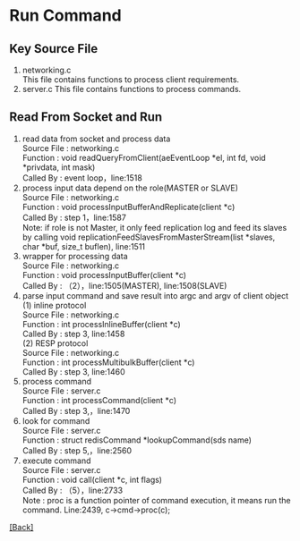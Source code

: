 # Run Command
## Key Source File
1. networking.c  
    This file contains functions to process client requirements.  
2. server.c
    This file contains functions to process commands.
## Read From Socket and Run
1. read data from socket and process data  
    Source File : networking.c  
    Function : void readQueryFromClient(aeEventLoop *el, int fd, void *privdata, int mask)  
    Called By : event loop，line:1518  
2. process input data depend on the role(MASTER or SLAVE)  
    Source File : networking.c  
    Function : void processInputBufferAndReplicate(client *c)  
    Called By : step 1，line:1587  
    Note: if role is not Master, it only feed replication log and feed its slaves by calling void replicationFeedSlavesFromMasterStream(list *slaves, char *buf, size_t buflen), line:1511  
3. wrapper for processing data  
    Source File : networking.c  
    Function : void processInputBuffer(client *c)  
    Called By : （2），line:1505(MASTER), line:1508(SLAVE)  
4. parse input command and save result into argc and argv of client object  
    (1) inline protocol  
        Source File : networking.c  
        Function : int processInlineBuffer(client *c)  
        Called By : step 3, line:1458  
    (2) RESP protocol  
        Source File : networking.c  
        Function : int processMultibulkBuffer(client *c)  
        Called By : step 3, line:1460  
5. process command  
    Source File : server.c  
    Function : int processCommand(client *c)  
    Called By : step 3,，line:1470  
6. look for command  
    Source File : server.c  
    Function : struct redisCommand *lookupCommand(sds name)  
    Called By : step 5,，line:2560  
7. execute command  
    Source File : server.c  
    Function : void call(client *c, int flags)  
    Called By : （5），line:2733  
    Note : proc is a function pointer of command execution, it means run the command. Line:2439, c->cmd->proc(c);  
  

[\[Back\]](https://github.com/Hankin-Liu/hankin.github.io/blob/master/redis/Redis_Analysis.md)









